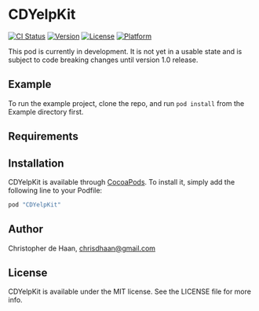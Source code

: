 # CDYelpKit

[![CI Status](http://img.shields.io/travis/chrisdhaan/CDUntappdKit.svg?style=flat)](https://travis-ci.org/chrisdhaan/CDYelpKit)
[![Version](https://img.shields.io/cocoapods/v/CDUntappdKit.svg?style=flat)](http://cocoapods.org/pods/CDYelpKit)
[![License](https://img.shields.io/cocoapods/l/CDUntappdKit.svg?style=flat)](http://cocoapods.org/pods/CDYelpKit)
[![Platform](https://img.shields.io/cocoapods/p/CDUntappdKit.svg?style=flat)](http://cocoapods.org/pods/CDYelpKit)

This pod is currently in development. It is not yet in a usable state and is subject to code breaking changes until version 1.0 release.

## Example

To run the example project, clone the repo, and run `pod install` from the Example directory first.

## Requirements

## Installation

CDYelpKit is available through [CocoaPods](http://cocoapods.org). To install
it, simply add the following line to your Podfile:

```ruby
pod "CDYelpKit"
```

## Author

Christopher de Haan, chrisdhaan@gmail.com

## License

CDYelpKit is available under the MIT license. See the LICENSE file for more info.

